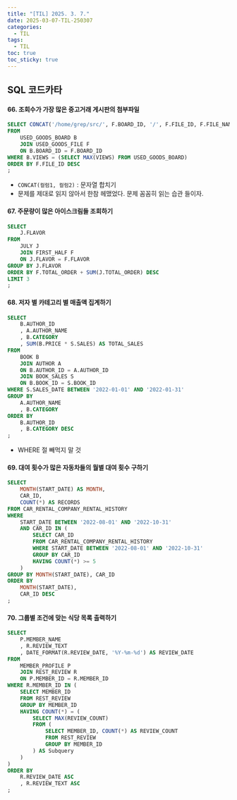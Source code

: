 ```yaml
---
title: "[TIL] 2025. 3. 7."
date: 2025-03-07-TIL-250307
categories:
  - TIL
tags:
  - TIL
toc: true
toc_sticky: true
---
```


## SQL 코드카타

#### 66. 조회수가 가장 많은 중고거래 게시판의 첨부파일
```sql
SELECT CONCAT('/home/grep/src/', F.BOARD_ID, '/', F.FILE_ID, F.FILE_NAME, F.FILE_EXT) AS FILE_PATH
FROM 
    USED_GOODS_BOARD B
    JOIN USED_GOODS_FILE F
    ON B.BOARD_ID = F.BOARD_ID
WHERE B.VIEWS = (SELECT MAX(VIEWS) FROM USED_GOODS_BOARD)
ORDER BY F.FILE_ID DESC
;
```
- ```CONCAT(컬럼1, 컬럼2)``` : 문자열 합치기
- 문제를 제대로 읽지 않아서 한참 헤맸었다. 문제 꼼꼼히 읽는 습관 들이자.

#### 67. 주문량이 많은 아이스크림들 조회하기
```sql
SELECT 
    J.FLAVOR
FROM 
    JULY J 
    JOIN FIRST_HALF F
    ON J.FLAVOR = F.FLAVOR 
GROUP BY J.FLAVOR
ORDER BY F.TOTAL_ORDER + SUM(J.TOTAL_ORDER) DESC
LIMIT 3
;
```

#### 68. 저자 별 카테고리 별 매출액 집계하기
```sql
SELECT
    B.AUTHOR_ID
    , A.AUTHOR_NAME
    , B.CATEGORY
    , SUM(B.PRICE * S.SALES) AS TOTAL_SALES
FROM 
    BOOK B 
    JOIN AUTHOR A
    ON B.AUTHOR_ID = A.AUTHOR_ID
    JOIN BOOK_SALES S
    ON B.BOOK_ID = S.BOOK_ID
WHERE S.SALES_DATE BETWEEN '2022-01-01' AND '2022-01-31'
GROUP BY
    A.AUTHOR_NAME
    , B.CATEGORY
ORDER BY 
    B.AUTHOR_ID
    , B.CATEGORY DESC
;
```
- WHERE 절 빼먹지 말 것

#### 69. 대여 횟수가 많은 자동차들의 월별 대여 횟수 구하기
```sql
SELECT
    MONTH(START_DATE) AS MONTH,
    CAR_ID,
    COUNT(*) AS RECORDS
FROM CAR_RENTAL_COMPANY_RENTAL_HISTORY
WHERE 
    START_DATE BETWEEN '2022-08-01' AND '2022-10-31'
    AND CAR_ID IN (
        SELECT CAR_ID
        FROM CAR_RENTAL_COMPANY_RENTAL_HISTORY
        WHERE START_DATE BETWEEN '2022-08-01' AND '2022-10-31'
        GROUP BY CAR_ID
        HAVING COUNT(*) >= 5
    )
GROUP BY MONTH(START_DATE), CAR_ID
ORDER BY 
    MONTH(START_DATE),
    CAR_ID DESC
;
```

#### 70. 그룹별 조건에 맞는 식당 목록 출력하기
```sql
SELECT 
    P.MEMBER_NAME 
    , R.REVIEW_TEXT
    , DATE_FORMAT(R.REVIEW_DATE, '%Y-%m-%d') AS REVIEW_DATE
FROM
    MEMBER_PROFILE P
    JOIN REST_REVIEW R
    ON P.MEMBER_ID = R.MEMBER_ID
WHERE R.MEMBER_ID IN (
    SELECT MEMBER_ID
    FROM REST_REVIEW
    GROUP BY MEMBER_ID
    HAVING COUNT(*) = (
        SELECT MAX(REVIEW_COUNT)
        FROM (
            SELECT MEMBER_ID, COUNT(*) AS REVIEW_COUNT
            FROM REST_REVIEW
            GROUP BY MEMBER_ID
        ) AS Subquery
    )
)
ORDER BY
    R.REVIEW_DATE ASC
    , R.REVIEW_TEXT ASC
;
```
